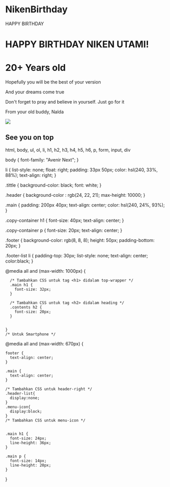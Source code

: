 # NikenBirthday
<!doctype html>
<html>
    <head>
        <meta charset="utf-8">
        <tittle>HAPPY BIRTHDAY</tittle>
        <link rel="stylesheet"href="project.css">
    </head>
    <div class="header">
        <body>
        <div class="main">
            <div class="copy-container">
            <h1>HAPPY BIRTHDAY NIKEN UTAMI!</h1>
            <h1>20+ Years old</h1>
            <p>Hopefully you will be the best of your version</p>
            <p>And your dreams come true</p>
            <p>Don't forget to pray and believe in yourself. Just go for it</p>
            <p>From your old buddy, Nalda</p> 
            <div class="contents-item">
                <img src="https://image.freepik.com/free-vector/happy-birthday-background_1344-43.jpg">
            </div>
        </div>
        <footer>
                <h2>See you on top</h2>
        </footer>
      </div>
    </body>
</html>
  
html, body,
ul, ol, li,
h1, h2, h3, h4, h5, h6, p,
form, input, div 

body {
  font-family: "Avenir Next";
}

li {
  list-style: none;
  float: right;
  padding: 33px 50px;
  color: hsl(240, 33%, 88%);
  text-align: right;
}

.tittle {
  background-color: black;
  font: white;
}

.header {
  background-color : rgb(24, 22, 21);
  max-height: 10000;
}

.main {
  padding: 200px 40px;
  text-align: center;
  color: hsl(240, 24%, 93%);
}

.copy-container h1 {
  font-size: 40px;
  text-align: center;
}

.copy-container p {
  font-size: 20px;
  text-align: center;
}

.footer {
  background-color: rgb(8, 8, 8);
  height: 50px;
  padding-bottom: 20px;
}

.footer-list li {
  padding-top: 30px;
  list-style: none;
  text-align: center;
  color:black;
}
  
@media all and (max-width: 1000px) {
    
      /* Tambahkan CSS untuk tag <h1> didalam top-wrapper */
      .main h1 {
        font-size: 32px;
      }
    
      /* Tambahkan CSS untuk tag <h2> didalam heading */
      .contents h2 {
        font-size: 20px;
      }
    
      
    }
    /* Untuk Smartphone */
   @media all and (max-width: 670px) {
   
    
    footer {
      text-align: center;
    }
    
    .main {
      text-align: center;
    }
    
    /* Tambahkan CSS untuk header-right */
    .header-list{
      display:none;
    }
    .menu-icon{
      display:block;
    }
    /* Tambahkan CSS untuk menu-icon */
    
    
    .main h1 {
      font-size: 24px;
      line-height: 36px;
    }
    
    .main p {
      font-size: 14px;
      line-height: 20px;
    }
  }
